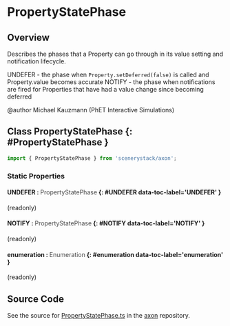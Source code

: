 # PropertyStatePhase

## Overview

Describes the phases that a Property can go through in its value setting and notification lifecycle.

UNDEFER - the phase when `Property.setDeferred(false)` is called and Property.value becomes accurate
NOTIFY - the phase when notifications are fired for Properties that have had a value change since becoming deferred

@author Michael Kauzmann (PhET Interactive Simulations)

## Class PropertyStatePhase {: #PropertyStatePhase }


```js
import { PropertyStatePhase } from 'scenerystack/axon';
```
### Static Properties

#### UNDEFER : <span style="font-weight: 400; opacity: 80%;">PropertyStatePhase</span> {: #UNDEFER data-toc-label='UNDEFER' }

(readonly)

#### NOTIFY : <span style="font-weight: 400; opacity: 80%;">PropertyStatePhase</span> {: #NOTIFY data-toc-label='NOTIFY' }

(readonly)

#### enumeration : <span style="font-weight: 400; opacity: 80%;">Enumeration</span> {: #enumeration data-toc-label='enumeration' }

(readonly)



## Source Code

See the source for [PropertyStatePhase.ts](https://github.com/phetsims/axon/blob/main/js/PropertyStatePhase.ts) in the [axon](https://github.com/phetsims/axon) repository.
